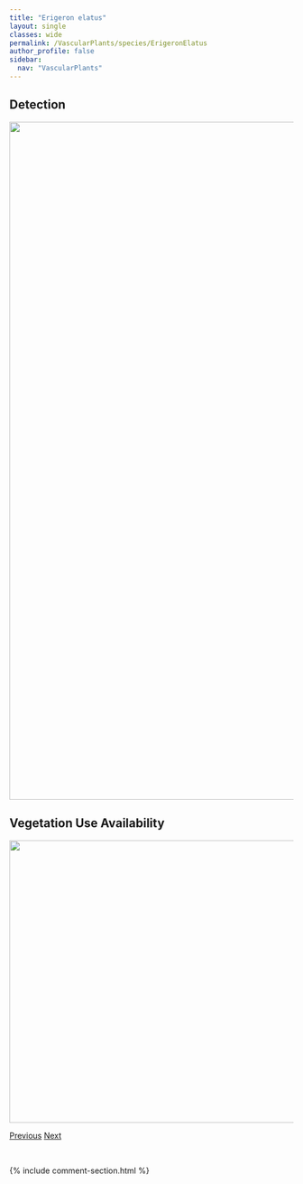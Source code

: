 ```yaml
---
title: "Erigeron elatus"
layout: single
classes: wide
permalink: /VascularPlants/species/ErigeronElatus
author_profile: false
sidebar:
  nav: "VascularPlants"
---
```


<h2>Detection</h2>

<a href="https://drive.google.com/uc?export=view&id=1QPrczWJ4BFomjT2L5fpS5z8VsViScw3t">
<img src="https://drive.google.com/uc?export=view&id=1QPrczWJ4BFomjT2L5fpS5z8VsViScw3t" height = "1200" width = "800">
</a>


<h2>Vegetation Use Availability</h2>

<a href="https://drive.google.com/uc?export=view&id=1pwJUHuP7udwdEllfM8hqCh7AjVgBSSLT">
<img src="https://drive.google.com/uc?export=view&id=1pwJUHuP7udwdEllfM8hqCh7AjVgBSSLT" height = "500" width = "1000">
</a>


<a href="/DevelopmentWebsite/VascularPlants/species/ErigeronCompositus" class="pagination--pager" title="Erigeron compositus">Previous</a> <a href="/DevelopmentWebsite/VascularPlants/species/ErigeronGlabellus" class="pagination--pager" title="Erigeron glabellus">Next</a>

<p>&nbsp;</p>

{% include comment-section.html %}

